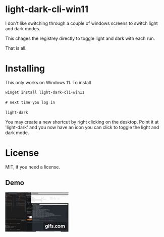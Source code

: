 # light-dark-cli-win11

I don't like switching through a couple of windows screens to switch light and dark modes.

This chages the registrey directly to toggle light and dark with each run.

That is all.

# Installing

This only works on Windows 11.  To install

```
winget install light-dark-cli-win11

# next time you log in

light-dark
```

You may create a new shortcut by right clicking on the desktop. Point it at 'light-dark' and you now have an icon you can click to toggle the light and dark mode.

# License

MIT, if you need a license.

## Demo

![Demo](demo.gif)
